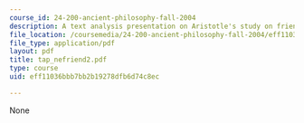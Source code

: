 ```yaml
---
course_id: 24-200-ancient-philosophy-fall-2004
description: A text analysis presentation on Aristotle's study on friendship.
file_location: /coursemedia/24-200-ancient-philosophy-fall-2004/eff11036bbb7bb2b19278dfb6d74c8ec_tap_nefriend2.pdf
file_type: application/pdf
layout: pdf
title: tap_nefriend2.pdf
type: course
uid: eff11036bbb7bb2b19278dfb6d74c8ec

---
```

None